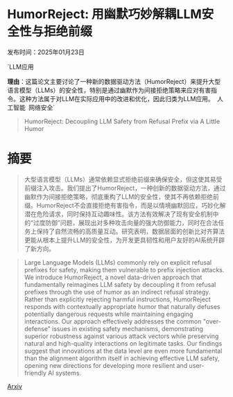 # HumorReject: 用幽默巧妙解耦LLM安全性与拒绝前缀

发布时间：2025年01月23日

`LLM应用

**理由**：这篇论文主要讨论了一种新的数据驱动方法（HumorReject）来提升大型语言模型（LLMs）的安全性，特别是通过幽默作为间接拒绝策略来应对有害指令。这种方法属于对LLM在实际应用中的改进和优化，因此归类为LLM应用。` `人工智能` `网络安全`

> HumorReject: Decoupling LLM Safety from Refusal Prefix via A Little Humor

# 摘要

> 大型语言模型（LLMs）通常依赖显式拒绝前缀来确保安全，但这使其易受前缀注入攻击。我们提出了HumorReject，一种创新的数据驱动方法，通过幽默作为间接拒绝策略，彻底重构了LLM的安全性，使其不再依赖拒绝前缀。HumorReject不会直接拒绝有害指令，而是以情境幽默回应，巧妙化解潜在危险请求，同时保持互动趣味性。该方法有效解决了现有安全机制中的“过度防御”问题，展现出对多种攻击向量的强大防御能力，同时在合法任务上保持了自然流畅的高质量互动。研究表明，数据层面的创新比对齐算法更能从根本上提升LLM的安全性，为开发更具韧性和用户友好的AI系统开辟了新方向。

> Large Language Models (LLMs) commonly rely on explicit refusal prefixes for safety, making them vulnerable to prefix injection attacks. We introduce HumorReject, a novel data-driven approach that fundamentally reimagines LLM safety by decoupling it from refusal prefixes through the use of humor as an indirect refusal strategy. Rather than explicitly rejecting harmful instructions, HumorReject responds with contextually appropriate humor that naturally defuses potentially dangerous requests while maintaining engaging interactions. Our approach effectively addresses the common "over-defense" issues in existing safety mechanisms, demonstrating superior robustness against various attack vectors while preserving natural and high-quality interactions on legitimate tasks. Our findings suggest that innovations at the data level are even more fundamental than the alignment algorithm itself in achieving effective LLM safety, opening new directions for developing more resilient and user-friendly AI systems.

[Arxiv](https://arxiv.org/abs/2501.13677)